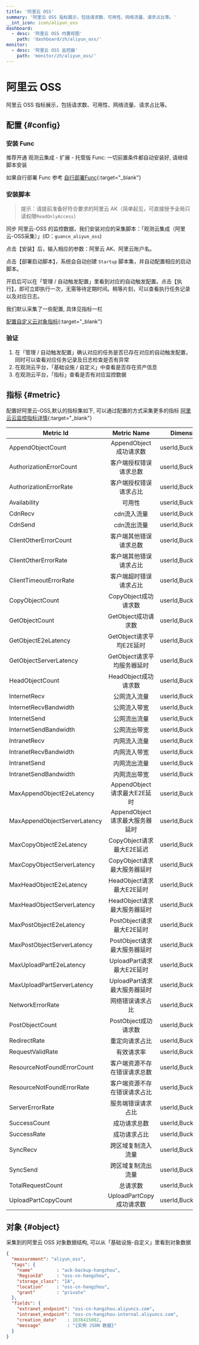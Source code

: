 ```yaml
---
title: '阿里云 OSS'
summary: '阿里云 OSS 指标展示，包括请求数、可用性、网络流量、请求占比等。'
__int_icon: icon/aliyun_oss
dashboard:
  - desc: '阿里云 OSS 内置视图'
    path: 'dashboard/zh/aliyun_oss/'
monitor:
  - desc: '阿里云 OSS 监控器'
    path: 'monitor/zh/aliyun_oss/'
---
```


<!-- markdownlint-disable MD025 -->
# 阿里云 OSS
<!-- markdownlint-enable -->


阿里云 OSS 指标展示，包括请求数、可用性、网络流量、请求占比等。


## 配置 {#config}

### 安装 Func

推荐开通 观测云集成 - 扩展 - 托管版 Func: 一切前置条件都自动安装好, 请继续脚本安装

如果自行部署 Func 参考 [自行部署Func](https://func.guance.com/doc/script-market-guance-integration/){:target="_blank"}


### 安装脚本

> 提示：请提前准备好符合要求的阿里云 AK（简单起见，可直接授予全局只读权限`ReadOnlyAccess`）

同步 阿里云-OSS 的监控数据，我们安装对应的采集脚本：「观测云集成（阿里云-OSS采集）」(ID：`guance_aliyun_oss`)

点击【安装】后，输入相应的参数：阿里云 AK、阿里云账户名。

点击【部署启动脚本】，系统会自动创建 `Startup` 脚本集，并自动配置相应的启动脚本。

开启后可以在「管理 / 自动触发配置」里看到对应的自动触发配置。点击【执行】，即可立即执行一次，无需等待定期时间。稍等片刻，可以查看执行任务记录以及对应日志。

我们默认采集了一些配置, 具体见指标一栏

[配置自定义云对象指标](https://func.guance.com/doc/script-market-guance-aliyun-oss/){:target="_blank"}




### 验证

1. 在「管理 / 自动触发配置」确认对应的任务是否已存在对应的自动触发配置，同时可以查看对应任务记录及日志检查是否有异常
2. 在观测云平台，「基础设施 / 自定义」中查看是否存在资产信息
3. 在观测云平台，「指标」查看是否有对应监控数据

## 指标 {#metric}
配置好阿里云-OSS,默认的指标集如下, 可以通过配置的方式采集更多的指标 [阿里云云监控指标详情](https://help.aliyun.com/document_detail/31879.html?){:target="_blank"}

| Metric Id                          |                   Metric Name                    | Dimensions                           | Statistics | Unit         |
| ---- | :----: | ---- | ---- | ---- |
| AppendObjectCount                  |              AppendObject成功请求数              | userId,BucketName                    | Value      | Count        |
| AuthorizationErrorCount            |              客户端授权错误请求总数              | userId,BucketName                    | Value      | Count        |
| AuthorizationErrorRate             |              客户端授权错误请求占比              | userId,BucketName                    | Value      | %            |
| Availability                       |                      可用性                      | userId,BucketName                    | Value      | %            |
| CdnRecv                            |                   cdn流入流量                    | userId,BucketName                    | Value      | bytes        |
| CdnSend                            |                   cdn流出流量                    | userId,BucketName                    | Value      | bytes        |
| ClientOtherErrorCount              |              客户端其他错误请求总数              | userId,BucketName                    | Value      | Count        |
| ClientOtherErrorRate               |              客户端其他错误请求占比              | userId,BucketName                    | Value      | %            |
| ClientTimeoutErrorRate             |              客户端超时错误请求占比              | userId,BucketName                    | Value      | %            |
| CopyObjectCount                    |               CopyObject成功请求数               | userId,BucketName                    | Value      | Count        |
| GetObjectCount                     |               GetObject成功请求数                | userId,BucketName                    | Value      | Frequency    |
| GetObjectE2eLatency                |             GetObject请求平均E2E延时             | userId,BucketName                    | Value      | Milliseconds |
| GetObjectServerLatency             |           GetObject请求平均服务器延时            | userId,BucketName                    | Value      | Milliseconds |
| HeadObjectCount                    |               HeadObject成功请求数               | userId,BucketName                    | Value      | Count        |
| InternetRecv                       |                   公网流入流量                   | userId,BucketName                    | Value      | bytes        |
| InternetRecvBandwidth              |                   公网流入带宽                   | userId,BucketName                    | Value      | bps          |
| InternetSend                       |                   公网流出流量                   | userId,BucketName                    | Value      | bytes        |
| InternetSendBandwidth              |                   公网流出带宽                   | userId,BucketName                    | Value      | bps          |
| IntranetRecv                       |                   内网流入流量                   | userId,BucketName                    | Value      | bytes        |
| IntranetRecvBandwidth              |                   内网流入带宽                   | userId,BucketName                    | Value      | bps          |
| IntranetSend                       |                   内网流出流量                   | userId,BucketName                    | Value      | bytes        |
| IntranetSendBandwidth              |                   内网流出带宽                   | userId,BucketName                    | Value      | bps          |
| MaxAppendObjectE2eLatency          |           AppendObject请求最大E2E延时            | userId,BucketName                    | Value      | Milliseconds |
| MaxAppendObjectServerLatency       |          AppendObject请求最大服务器延时          | userId,BucketName                    | Value      | Milliseconds |
| MaxCopyObjectE2eLatency            |            CopyObject请求最大E2E延迟             | userId,BucketName                    | Value      | ms           |
| MaxCopyObjectServerLatency         |           CopyObject请求最大服务器延时           | userId,BucketName                    | Value      | ms           |
| MaxHeadObjectE2eLatency            |            HeadObject请求最大E2E延时             | userId,BucketName                    | Value      | Milliseconds |
| MaxHeadObjectServerLatency         |           HeadObject请求最大服务器延时           | userId,BucketName                    | Value      | Milliseconds |
| MaxPostObjectE2eLatency            |            PostObject请求最大E2E延时             | userId,BucketName                    | Value      | Milliseconds |
| MaxPostObjectServerLatency         |           PostObject请求最大服务器延时           | userId,BucketName                    | Value      | Milliseconds |
| MaxUploadPartE2eLatency            |            UploadPart请求最大E2E延时             | userId,BucketName                    | Value      | Milliseconds |
| MaxUploadPartServerLatency         |           UploadPart请求最大服务器延时           | userId,BucketName                    | Value      | Milliseconds |
| NetworkErrorRate                   |                 网络错误请求占比                 | userId,BucketName                    | Value      | %            |
| PostObjectCount                    |               PostObject成功请求数               | userId,BucketName                    | Value      | Count        |
| RedirectRate                       |                  重定向请求占比                  | userId,BucketName                    | Value      | %            |
| RequestValidRate                   |                    有效请求率                    | userId,BucketName                    | Value      | %            |
| ResourceNotFoundErrorCount         |           客户端资源不存在错误请求总数           | userId,BucketName                    | Value      | Count        |
| ResourceNotFoundErrorRate          |           客户端资源不存在错误请求占比           | userId,BucketName                    | Value      | %            |
| ServerErrorRate                    |                服务端错误请求占比                | userId,BucketName                    | Value      | %            |
| SuccessCount                       |                   成功请求总数                   | userId,BucketName                    | Value      | Count        |
| SuccessRate                        |                   成功请求占比                   | userId,BucketName                    | Value      | %            |
| SyncRecv                           |                跨区域复制流入流量                | userId,BucketName                    | Value      | bytes        |
| SyncSend                           |                跨区域复制流出流量                | userId,BucketName                    | Value      | bytes        |
| TotalRequestCount                  |                     总请求数                     | userId,BucketName                    | Value      | Count        |
| UploadPartCopyCount                |             UploadPartCopy成功请求数             | userId,BucketName                    | Value      | Count        |


## 对象 {#object}

采集到的阿里云 OSS 对象数据结构, 可以从「基础设施-自定义」里看到对象数据

```json
{
  "measurement": "aliyun_oss",
  "tags": {
    "name"         : "ack-backup-hangzhou",
    "RegionId"     : "oss-cn-hangzhou",
    "storage_class": "IA",
    "location"     : "oss-cn-hangzhou",
    "grant"        : "private"
  },
  "fields": {
    "extranet_endpoint": "oss-cn-hangzhou.aliyuncs.com",
    "intranet_endpoint": "oss-cn-hangzhou-internal.aliyuncs.com",
    "creation_date"    : 1638415082,
    "message"          : "{实例 JSON 数据}"
  }
}

```
